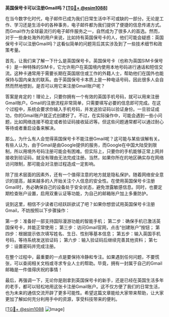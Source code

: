 **英国保号卡可以注册Gmail吗？[[TG💪+ @esim1088](https://t.me/s/esim1088)]**

在当今数字化时代，电子邮件已成为我们日常生活中不可或缺的一部分。无论是工作、学习还是生活中的各种事务，电子邮件都为我们提供了便捷的信息传递方式。而Gmail作为全球最流行的电子邮件服务之一，自然成为了很多人的首选。然而，对于一些身处海外的用户来说，比如持有英国保号卡的人，他们可能会疑惑：英国保号卡可以注册Gmail吗？这看似简单的问题背后其实涉及到了一些技术细节和政策考量。

首先，让我们来了解一下什么是英国保号卡。英国保号卡（也称为英国SIM卡保号卡）是一种特殊的SIM卡，它允许用户在英国境内使用本地号码进行通话和短信交流。这种卡通常用于需要长期在英国居住或工作的外籍人士，帮助他们在国外也能保持与国内亲友的联系。由于英国保号卡本质上是一种电话号码，因此很多人会自然而然地想到，是否可以用它来注册Gmail账户呢？

答案是肯定的！理论上，只要你拥有一个有效的英国手机号码，就可以用来注册Gmail账户。Gmail的注册流程非常简单，只需要填写必要的信息即可完成。在这个过程中，系统会要求你输入手机号码，并发送验证码以验证身份。一旦验证成功，你的Gmail账户就正式创建好了。不过，在实际操作中，可能会遇到一些小问题，比如网络连接不稳定或者验证码接收延迟等。但这些问题通常都可以通过耐心等待或者重启设备来解决。

那么，为什么有人会觉得英国保号卡不能注册Gmail呢？这可能与某些误解有关。有些人认为，由于Gmail是由Google提供的服务，而Google在中国大陆受到限制，所以用境外号码注册可能会有困难。但实际上，只要你的手机能够正常上网并接收到验证码，就没有理由无法完成注册。当然，如果你所在的地区确实存在网络访问限制，那可能会对注册过程造成一定影响。

除了技术层面的因素外，还有一个值得注意的地方就是隐私保护。随着网络安全意识的提高，越来越多的人开始关注个人信息的安全性。在使用英国保号卡注册Gmail时，务必确保自己的设备处于安全状态，避免泄露敏感信息。同时，也要定期检查账户设置，启用双重认证等功能，为自己的邮箱账户加上多重防护。

说到这里，相信不少读者已经跃跃欲试了吧？如果你想尝试用英国保号卡注册Gmail，不妨按照以下步骤操作：

第一步：准备好一部支持国际漫游功能的智能手机；
第二步：确保手机已激活英国保号卡，并能正常使用；
第三步：访问Gmail官网，点击“创建账户”按钮；
第四步：根据提示依次填写姓名、生日、性别等基本信息；
第五步：输入英国手机号码，等待系统发送验证码；
第六步：输入验证码后继续完善其他资料；
第七步：设置密码并完成注册。

在整个过程中，最重要的一点是要保持冷静和专注。如果遇到任何问题，不要慌张，可以查阅相关文档或寻求专业人士的帮助。毕竟，拥有一封属于自己的Gmail邮箱是一件值得庆祝的事情！

最后，再强调一下，无论你是刚拿到英国保号卡的新手，还是已经在英国生活多年的老手，都可以轻松地用这张卡注册Gmail账户。这不仅方便了我们的日常生活，也为未来的通信交流开辟了更多可能性。希望这篇文章能给大家带来帮助，让大家更加了解如何充分利用手中的资源，享受科技带来的便利。

[[TG💪+ @esim1088](https://t.me/s/esim1088) ![Image](https://i.postimg.cc/4NQfJmqS/Snipaste-2025-05-13-00-14-12.png)]